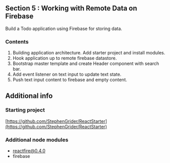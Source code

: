 ## Section 5 : Working with Remote Data on Firebase

Build a Todo application using Firebase for storing data.

### Contents

1. Building application architecture. Add starter project and install modules.
2. Hook application up to remote firebase datastore.
3. Bootstrap master template and create Header component with search bar.
4. Add event listener on text input to update text state.
5. Push text input content to firebase and empty content.

## Additional info

### Starting project

[https://github.com/StephenGrider/ReactStarter](https://github.com/StephenGrider/ReactStarter)

### Additional node modules

- reactfire@0.4.0
- firebase
